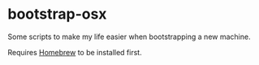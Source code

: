 # bootstrap-osx

Some scripts to make my life easier when bootstrapping a new machine.

Requires [Homebrew](https://brew.sh) to be installed first.
